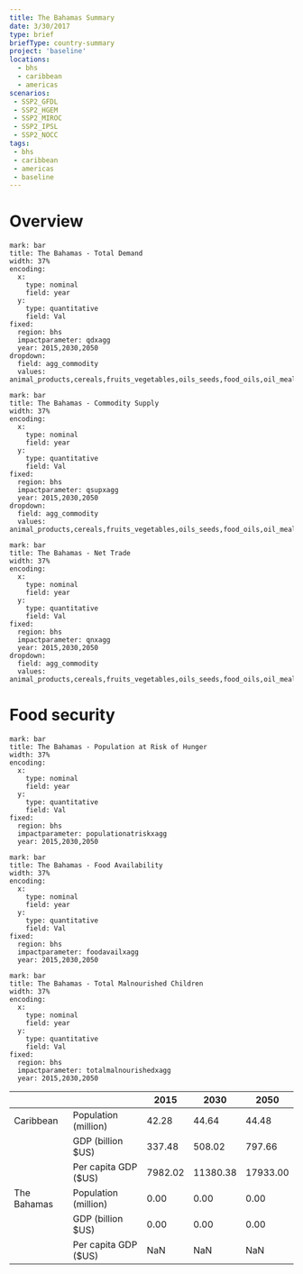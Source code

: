```yaml
---
title: The Bahamas Summary
date: 3/30/2017
type: brief
briefType: country-summary
project: 'baseline'
locations:
  - bhs
  - caribbean
  - americas
scenarios:
 - SSP2_GFDL
 - SSP2_HGEM
 - SSP2_MIROC
 - SSP2_IPSL
 - SSP2_NOCC
tags:
 - bhs
 - caribbean
 - americas
 - baseline
---
```

# Overview 

```chart
mark: bar
title: The Bahamas - Total Demand
width: 37%
encoding:
  x:
    type: nominal
    field: year
  y:
    type: quantitative
    field: Val
fixed:
  region: bhs
  impactparameter: qdxagg
  year: 2015,2030,2050
dropdown:
  field: agg_commodity
  values: animal_products,cereals,fruits_vegetables,oils_seeds,food_oils,oil_meals,other,pulses,roots_tubers,sugar
```

```chart
mark: bar
title: The Bahamas - Commodity Supply
width: 37%
encoding:
  x:
    type: nominal
    field: year
  y:
    type: quantitative
    field: Val
fixed:
  region: bhs
  impactparameter: qsupxagg
  year: 2015,2030,2050
dropdown:
  field: agg_commodity
  values: animal_products,cereals,fruits_vegetables,oils_seeds,food_oils,oil_meals,other,pulses,roots_tubers,sugar
```

```chart
mark: bar
title: The Bahamas - Net Trade
width: 37%
encoding:
  x:
    type: nominal
    field: year
  y:
    type: quantitative
    field: Val
fixed:
  region: bhs
  impactparameter: qnxagg
  year: 2015,2030,2050
dropdown:
  field: agg_commodity
  values: animal_products,cereals,fruits_vegetables,oils_seeds,food_oils,oil_meals,other,pulses,roots_tubers,sugar
```

# Food security

```chart
mark: bar
title: The Bahamas - Population at Risk of Hunger
width: 37%
encoding:
  x:
    type: nominal
    field: year
  y:
    type: quantitative
    field: Val
fixed:
  region: bhs
  impactparameter: populationatriskxagg
  year: 2015,2030,2050
```

```chart
mark: bar
title: The Bahamas - Food Availability
width: 37%
encoding:
  x:
    type: nominal
    field: year
  y:
    type: quantitative
    field: Val
fixed:
  region: bhs
  impactparameter: foodavailxagg
  year: 2015,2030,2050
```

```chart
mark: bar
title: The Bahamas - Total Malnourished Children
width: 37%
encoding:
  x:
    type: nominal
    field: year
  y:
    type: quantitative
    field: Val
fixed:
  region: bhs
  impactparameter: totalmalnourishedxagg
  year: 2015,2030,2050
```

|   |   | 2015 | 2030 | 2050 |
|---|---|---|---|---|
| Caribbean | Population (million) | 42.28 | 44.64 | 44.48 |
|  | GDP (billion $US) | 337.48 | 508.02 | 797.66 |
|  | Per capita GDP ($US) | 7982.02 | 11380.38 | 17933.00 |
| The Bahamas | Population (million) | 0.00 | 0.00 | 0.00 |
|  | GDP (billion $US) | 0.00 | 0.00 | 0.00 |
|  | Per capita GDP ($US) | NaN| NaN| NaN|